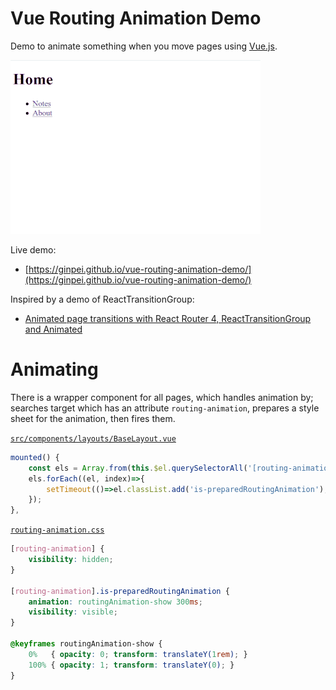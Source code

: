 # Vue Routing Animation Demo

Demo to animate something when you move pages using [Vue.js](https://vuejs.org/).

![Demo video. When you move to another page, some blocks fade in and pop up.](./doc/demo.gif)

Live demo:

- [https://ginpei.github.io/vue-routing-animation-demo/](https://ginpei.github.io/vue-routing-animation-demo/)

Inspired by a demo of ReactTransitionGroup:

- [Animated page transitions with React Router 4, ReactTransitionGroup and Animated](https://hackernoon.com/animated-page-transitions-with-react-router-4-reacttransitiongroup-and-animated-1ca17bd97a1a)

# Animating

There is a wrapper component for all pages, which handles animation by; searches target which has an attribute `routing-animation`, prepares a style sheet for the animation, then fires them.

[`src/components/layouts/BaseLayout.vue`](https://github.com/ginpei/vue-routing-animation-demo/blob/868d6139d5c2635452c6a4f19b5cf2bdd8ac3efb/src/components/layouts/BaseLayout.vue#L21-L26)

```javascript
mounted() {
    const els = Array.from(this.$el.querySelectorAll('[routing-animation]'));
    els.forEach((el, index)=>{
        setTimeout(()=>el.classList.add('is-preparedRoutingAnimation'), 50 * index);
    });
},
```

[`routing-animation.css`](https://github.com/ginpei/vue-routing-animation-demo/blob/868d6139d5c2635452c6a4f19b5cf2bdd8ac3efb/routing-animation.css)

```css
[routing-animation] {
    visibility: hidden;
}

[routing-animation].is-preparedRoutingAnimation {
    animation: routingAnimation-show 300ms;
    visibility: visible;
}

@keyframes routingAnimation-show {
    0%   { opacity: 0; transform: translateY(1rem); }
    100% { opacity: 1; transform: translateY(0); }
}
```
